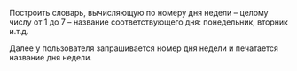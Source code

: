 Построить словарь, вычисляющую по номеру дня недели – целому числу 
от 1 до 7 – название соответствующего дня: понедельник, вторник и.т.д.

Далее у пользователя запрашивается номер дня недели и печатается название дня недели.
